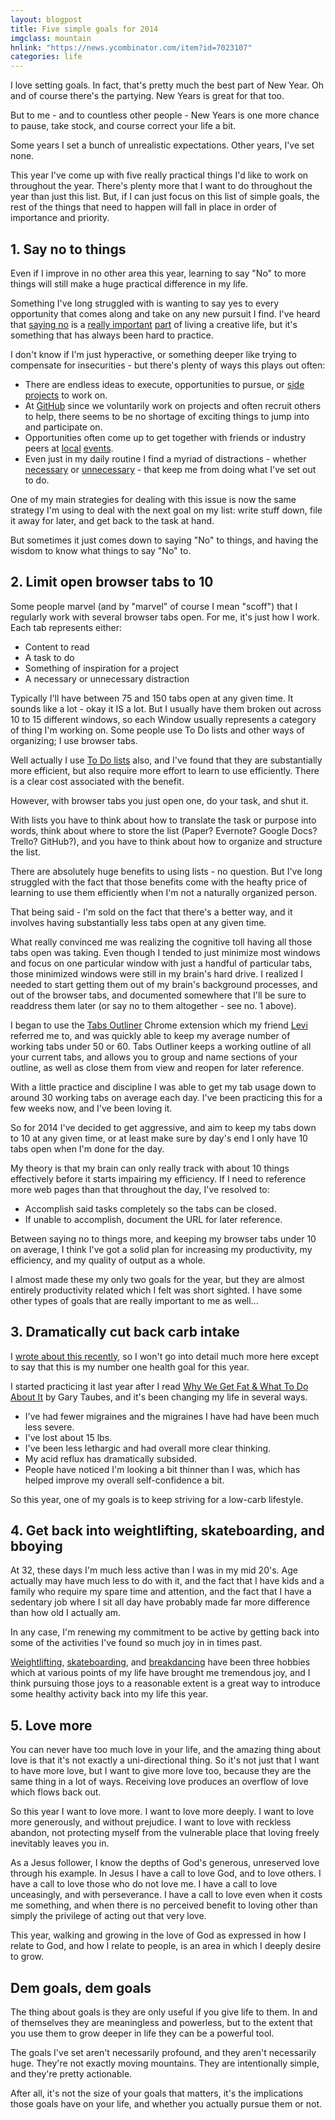 ```yaml
---
layout: blogpost
title: Five simple goals for 2014
imgclass: mountain
hnlink: "https://news.ycombinator.com/item?id=7023107"
categories: life
---
```


I love setting goals. In fact, that's pretty much the best part of New Year. Oh and of course there's the partying. New Years is great for that too.

But to me - and to countless other people - New Years is one more chance to pause, take stock, and course correct your life a bit.

Some years I set a bunch of unrealistic expectations. Other years, I've set none.

This year I've come up with five really practical things I'd like to work on throughout the year. There's plenty more that I want to do throughout the year than just this list. But, if I can just focus on this list of simple goals, the rest of the things that need to happen will fall in place in order of importance and priority.

## 1. Say no to things

Even if I improve in no other area this year, learning to say "No" to more things will still make a huge practical difference in my life.

Something I've long struggled with is wanting to say yes to every opportunity that comes along and take on any new pursuit I find. I've heard that [saying no](https://medium.com/thoughts-on-creativity/bad7c34842a2) is a [really important](http://www.fastcocreate.com/1683359/the-hardest-word-why-saying-no-is-key-to-your-long-term-success) [part](https://medium.com/the-year-of-the-looking-glass/23ad80bdfbc) of living a creative life, but it's something that has always been hard to practice.

I don't know if I'm just hyperactive, or something deeper like trying to compensate for insecurities - but there's plenty of ways this plays out often:

- There are endless ideas to execute, opportunities to pursue, or [side projects](http://www.devte.es/) to work on.
- At [GitHub](https://github.com/jglovier) since we voluntarily work on projects and often recruit others to help, there seems to be no shortage of exciting things to jump into and participate on.
- Opportunities often come up to get together with friends or industry peers at [local](http://www.meetup.com/ruby-102/) [events](http://www.meetup.com/Harrisburg-WordPress-User-Group/).
- Even just in my daily routine I find a myriad of distractions - whether [necessary](https://developer.mozilla.org/en-US/docs/Web/Guide/CSS/Flexible_boxes) or [unnecessary](http://www.lego.com/en-us/starwars/products/microfighters/75030) - that keep me from doing what I've set out to do.

One of my main strategies for dealing with this issue is now the same strategy I'm using to deal with the next goal on my list: write stuff down, file it away for later, and get back to the task at hand.

But sometimes it just comes down to saying "No" to things, and having the wisdom to know what things to say "No" to.

## 2. Limit open browser tabs to 10

Some people marvel (and by "marvel" of course I mean "scoff") that I regularly work with several browser tabs open. For me, it's just how I work. Each tab represents either:

- Content to read
- A task to do
- Something of inspiration for a project
- A necessary or unnecessary distraction

Typically I'll have between 75 and 150 tabs open at any given time. It sounds like a lot - okay it IS a lot. But I usually have them broken out across 10 to 15 different windows, so each Window usually represents a category of thing I'm working on. Some people use To Do lists and other ways of organizing; I use browser tabs.

Well actually I use [To Do lists](http://lifehacker.com/why-a-github-gist-is-my-favorite-to-do-list-1493063613) also, and I've found that they are substantially more efficient, but also require more effort to learn to use efficiently. There is a clear cost associated with the benefit.

However, with browser tabs you just open one, do your task, and shut it.

With lists you have to think about how to translate the task or purpose into words, think about where to store the list (Paper? Evernote? Google Docs? Trello? GitHub?), and you have to think about how to organize and structure the list.

There are absolutely huge benefits to using lists - no question. But I've long struggled with the fact that those benefits come with the heafty price of learning to use them efficiently when I'm not a naturally organized person.

That being said - I'm sold on the fact that there's a better way, and it involves  having substantially less tabs open at any given time.

What really convinced me was realizing the cognitive toll having all those tabs open was taking. Even though I tended to just minimize most windows and focus on one particular window with just a handful of particular tabs, those minimized windows were still in my brain's hard drive. I realized I needed to start getting them out of my brain's background processes, and out of the browser tabs, and documented somewhere that I'll be sure to readdress them later (or say no to them altogether - see no. 1 above).

I began to use the [Tabs Outliner](https://chrome.google.com/webstore/detail/tabs-outliner/eggkanocgddhmamlbiijnphhppkpkmkl?hl=en) Chrome extension which my friend [Levi](https://twitter.com/levidehaan) referred me to, and was quickly able to keep my average number of working tabs under 50 or 60. Tabs Outliner keeps a working outline of all your current tabs, and allows you to group and name sections of your outline, as well as close them from view and reopen for later reference.

With a little practice and discipline I was able to get my tab usage down to around 30 working tabs on average each day. I've been practicing this for a few weeks now, and I've been loving it.

So for 2014 I've decided to get aggressive, and aim to keep my tabs down to 10 at any given time, or at least make sure by day's end I only have 10 tabs open when I'm done for the day.

My theory is that my brain can only really track with about 10 things effectively before it starts impairing my efficiency. If I need to reference more web pages than that throughout the day, I've resolved to:

- Accomplish said tasks completely so the tabs can be closed.
- If unable to accomplish, document the URL for later reference.

Between saying no to things more, and keeping my browser tabs under 10 on average, I think I've got a solid plan for increasing my productivity, my efficiency, and my quality of output as a whole.

I almost made these my only two goals for the year, but they are almost entirely productivity related which I felt was short sighted. I have some other types of goals that are really important to me as well...

## 3. Dramatically cut back carb intake

I [wrote about this recently](/dat-low-carb-lifestyle/), so I won't go into detail much more here except to say that this is my number one health goal for this year.

I started practicing it last year after I read [Why We Get Fat & What To Do About It](http://www.amazon.com/Why-We-Get-Fat-About/dp/0307474259/ref=sr_1_1?ie=UTF8&qid=1388864302&sr=8-1&keywords=why+we+get+fat+and+what+to+do+about+it) by Gary Taubes, and it's been changing my life in several ways.

- I've had fewer migraines and the migraines I have had have been much less severe.
- I've lost about 15 lbs.
- I've been less lethargic and had overall more clear thinking.
- My acid reflux has dramatically subsided.
- People have noticed I'm looking a bit thinner than I was, which has helped improve my overall self-confidence a bit.

So this year, one of my goals is to keep striving for a low-carb lifestyle.

## 4. Get back into weightlifting, skateboarding, and bboying

At 32, these days I'm much less active than I was in my mid 20's. Age actually may have much less to do with it, and the fact that I have kids and a family who require my spare time and attention, and the fact that I have a sedentary job where I sit all day have probably made far more difference than how old I actually am.

In any case, I'm renewing my commitment to be active by getting back into some of the activities I've found so much joy in in times past.

[Weightlifting](/post-images/joel-sean-lu-gym.jpg), [skateboarding](/post-images/kgrind.jpg), and [breakdancing](/post-images/bboy-jag.jpg) have been three hobbies which at various points of my life have brought me tremendous joy, and I think pursuing those joys to a reasonable extent is a great way to introduce some healthy activity back into my life this year.

## 5. Love more

You can never have too much love in your life, and the amazing thing about love is that it's not exactly a uni-directional thing. So it's not just that I want to have more love, but I want to give more love too, because they are the same thing in a lot of ways. Receiving love produces an overflow of love which flows back out.

So this year I want to love more. I want to love more deeply. I want to love more generously, and without prejudice. I want to love with reckless abandon, not protecting myself from the vulnerable place that loving freely inevitably leaves you in.

As a Jesus follower, I know the depths of God's generous, unreserved love through his example. In Jesus I have a call to love God, and to love others. I have a call to love those who do not love me. I have a call to love unceasingly, and with perseverance. I have a call to love even when it costs me something, and when there is no perceived benefit to loving other than simply the privilege of acting out that very love.

This year, walking and growing in the love of God as expressed in how I relate to God, and how I relate to people, is an area in which I deeply desire to grow.

## Dem goals, dem goals

The thing about goals is they are only useful if you give life to them. In and of themselves they are meaningless and powerless, but to the extent that you use them to grow deeper in life they can be a powerful tool.

The goals I've set aren't necessarily profound, and they aren't necessarily huge. They're not exactly moving mountains. They are intentionally simple, and they're pretty actionable.

After all, it's not the size of your goals that matters, it's the implications those goals have on your life, and whether you actually pursue them or not.
